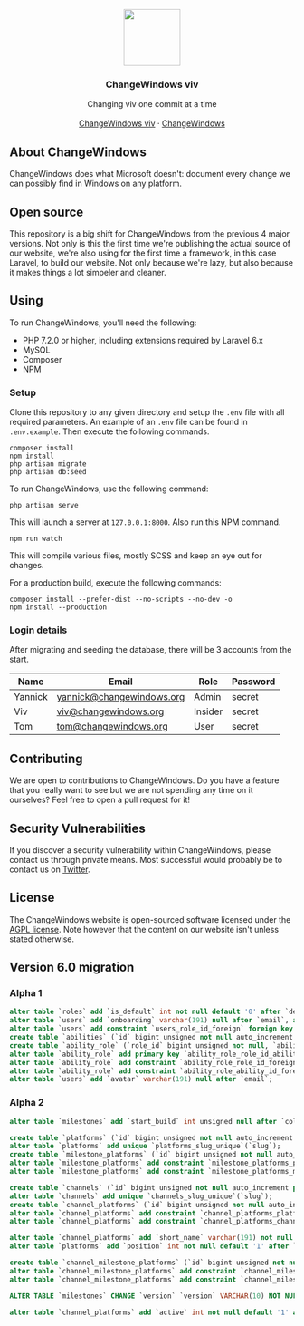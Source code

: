 <p align="center">
<img src="https://viv.changewindows.org/img/logo.png" width="100px" height="auto">
</p>

<h3 align="center">ChangeWindows viv</h3>

<p align="center">
Changing viv one commit at a time
<br />
<br />
<a href="https://viv.changewindows.org">ChangeWindows viv</a>
&middot;
<a href="https://changewindows.org">ChangeWindows</a>
</p>

## About ChangeWindows
ChangeWindows does what Microsoft doesn't: document every change we can possibly find in Windows on any platform.

## Open source
This repository is a big shift for ChangeWindows from the previous 4 major versions. Not only is this the first time we're publishing the actual source of our website, we're also using for the first time a framework, in this case Laravel, to build our website. Not only because we're lazy, but also because it makes things a lot simpeler and cleaner.

## Using
To run ChangeWindows, you'll need the following:

* PHP 7.2.0 or higher, including extensions required by Laravel 6.x
* MySQL
* Composer
* NPM

### Setup
Clone this repository to any given directory and setup the `.env` file with all required parameters. An example of an `.env` file can be found in `.env.example`. Then execute the following commands.

```
composer install
npm install
php artisan migrate
php artisan db:seed
```

To run ChangeWindows, use the following command:

```
php artisan serve
```

This will launch a server at `127.0.0.1:8000`. Also run this NPM command.

```
npm run watch
```

This will compile various files, mostly SCSS and keep an eye out for changes.

For a production build, execute the following commands:

```
composer install --prefer-dist --no-scripts --no-dev -o
npm install --production
```

### Login details
After migrating and seeding the database, there will be 3 accounts from the start.

| Name | Email | Role | Password |
| ---- | ----- | ---- | -------- |
| Yannick | yannick@changewindows.org | Admin | secret |
| Viv | viv@changewindows.org | Insider | secret |
| Tom | tom@changewindows.org | User | secret |

## Contributing
We are open to contributions to ChangeWindows. Do you have a feature that you really want to see but we are not spending any time on it ourselves? Feel free to open a pull request for it!

## Security Vulnerabilities
If you discover a security vulnerability within ChangeWindows, please contact us through private means. Most successful would probably be to contact us on [Twitter](https://twitter.com/changewindows).

## License
The ChangeWindows website is open-sourced software licensed under the [AGPL license](LICENSE). Note however that the content on our website isn't unless stated otherwise.

## Version 6.0 migration
### Alpha 1
```sql
alter table `roles` add `is_default` int not null default '0' after `description`;
alter table `users` add `onboarding` varchar(191) null after `email`, add `role_id` bigint unsigned not null;
alter table `users` add constraint `users_role_id_foreign` foreign key (`role_id`) references `roles` (`id`);
create table `abilities` (`id` bigint unsigned not null auto_increment primary key, `name` varchar(191) not null, `label` varchar(191) null, `created_at` timestamp null, `updated_at` timestamp null) default character set utf8mb4 collate 'utf8mb4_unicode_ci';
create table `ability_role` (`role_id` bigint unsigned not null, `ability_id` bigint unsigned not null, `created_at` timestamp null, `updated_at` timestamp null) default character set utf8mb4 collate 'utf8mb4_unicode_ci';
alter table `ability_role` add primary key `ability_role_role_id_ability_id_primary`(`role_id`, `ability_id`);
alter table `ability_role` add constraint `ability_role_role_id_foreign` foreign key (`role_id`) references `roles` (`id`) on delete cascade;
alter table `ability_role` add constraint `ability_role_ability_id_foreign` foreign key (`ability_id`) references `abilities` (`id`) on delete cascade;
alter table `users` add `avatar` varchar(191) null after `email`;
```

### Alpha 2
```sql
alter table `milestones` add `start_build` int unsigned null after `color`;

create table `platforms` (`id` bigint unsigned not null auto_increment primary key, `name` varchar(191) not null, `color` varchar(191) not null, `icon` varchar(191) not null, `active` int not null default '1', `slug` varchar(191) not null, `created_at` timestamp null, `updated_at` timestamp null) default character set utf8mb4 collate 'utf8mb4_unicode_ci';
alter table `platforms` add unique `platforms_slug_unique`(`slug`);
create table `milestone_platforms` (`id` bigint unsigned not null auto_increment primary key, `platform_id` bigint unsigned not null, `milestone_id` bigint unsigned not null, `created_at` timestamp null, `updated_at` timestamp null) default character set utf8mb4 collate 'utf8mb4_unicode_ci';
alter table `milestone_platforms` add constraint `milestone_platforms_platform_id_foreign` foreign key (`platform_id`) references `platforms` (`id`);
alter table `milestone_platforms` add constraint `milestone_platforms_milestone_id_foreign` foreign key (`milestone_id`) references `milestones` (`id`);

create table `channels` (`id` bigint unsigned not null auto_increment primary key, `name` varchar(191) not null, `color` varchar(191) not null, `position` int not null, `slug` varchar(191) not null, `created_at` timestamp null, `updated_at` timestamp null) default character set utf8mb4 collate 'utf8mb4_unicode_ci';
alter table `channels` add unique `channels_slug_unique`(`slug`);
create table `channel_platforms` (`id` bigint unsigned not null auto_increment primary key, `platform_id` bigint unsigned not null, `channel_id` bigint unsigned not null, `created_at` timestamp null, `updated_at` timestamp null) default character set utf8mb4 collate 'utf8mb4_unicode_ci';
alter table `channel_platforms` add constraint `channel_platforms_platform_id_foreign` foreign key (`platform_id`) references `platforms` (`id`);
alter table `channel_platforms` add constraint `channel_platforms_channel_id_foreign` foreign key (`channel_id`) references `channels` (`id`);

alter table `channel_platforms` add `short_name` varchar(191) not null after `channel_id`, `name` varchar(191) not null after `channel_id`;
alter table `platforms` add `position` int not null default '1' after `icon`;

create table `channel_milestone_platforms` (`id` bigint unsigned not null auto_increment primary key, `channel_platform_id` bigint unsigned not null, `milestone_platform_id` bigint unsigned not null, `active` int not null default '1', `created_at` timestamp null, `updated_at` timestamp null) default character set utf8mb4 collate 'utf8mb4_unicode_ci';
alter table `channel_milestone_platforms` add constraint `channel_milestone_platforms_channel_platform_id_foreign` foreign key (`channel_platform_id`) references `channel_platforms` (`id`);
alter table `channel_milestone_platforms` add constraint `channel_milestone_platforms_milestone_platform_id_foreign` foreign key (`milestone_platform_id`) references `milestone_platforms` (`id`);

ALTER TABLE `milestones` CHANGE `version` `version` VARCHAR(10) NOT NULL;

alter table `channel_platforms` add `active` int not null default '1' after `short_name`;
```